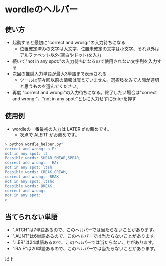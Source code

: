 # wordleのヘルパー

## 使い方

* 起動すると最初に"correct and wrong:"の入力待ちになる
  * 位置確定済みの文字は大文字、位置未確定の文字は小文字、それ以外はアルファベット以外(空白やドット)を入力
* 続いて"not in any spot:"の入力待ちになるので使用されない文字列を入力する
* 次回の推奨入力単語が最大3単語まで表示される
  * ツールは前々回以前の情報は覚えていません。選択肢をみて人間が適切と思うものを選んでください。
* 再度 "correct and wrong:"の入力待ちになる。終了したい場合は"correct and wrong:"、"not in any spot:"ともに入力せずにEnterを押す

## 使用例

* wordleの一番最初の入力は LATER がお薦めです。
  * 次点で ALERT がお薦めです。

```sh
> python wordle_helper.py"
correct and wrong: a Er
not in any spot: lt
Possible words: SHEAR,SMEAR,SPEAR,
correct and wrong:   EAr
not in any spot: ltsh
Possible words: CREAK,CREAM,
correct and wrong:  REAK
not in any spot: ltshc
Possible words: BREAK,
correct and wrong:
not in any spot: 
> 
```

## 当てられない単語

* ".ATCH"は7単語あるので、このヘルパーでは当たらないことがあります。
* ".AUNT"は6単語あるので、このヘルパーでは当たらないことがあります。
* ".I.ER"は24単語あるので、このヘルパーでは当たらないことがあります。
* ".RA.E"は20単語あるので、このヘルパーでは当たらないことがあります。

以上
